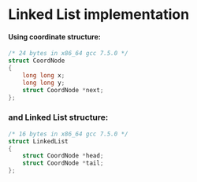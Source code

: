 # Linked List implementation

#### Using coordinate structure:
```C
/* 24 bytes in x86_64 gcc 7.5.0 */
struct CoordNode
{
    long long x;
    long long y;
    struct CoordNode *next;
};
```

### and Linked List structure:
```C
/* 16 bytes in x86_64 gcc 7.5.0 */
struct LinkedList
{
    struct CoordNode *head;
    struct CoordNode *tail;
};
```
